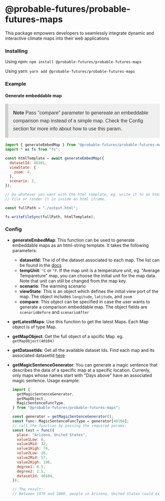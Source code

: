 # @probable-futures/probable-futures-maps

This package empowers developers to seamlessly integrate dynamic and interactive climate maps into their web applications

### Installing

Using npm:
`npm install @probable-futures/probable-futures-maps`

Using yarn:
`yarn add @probable-futures/probable-futures-maps`

### Example

#### Generate embeddable map

<blockquote style="font-family: 'Source Sans Pro', 'Lucida Grande', sans-serif;-webkit-font-smoothing: antialiased;line-height: 1.6;font-size: 1rem;color: #333;box-sizing: border-box;background: #efefef;padding: 1px 16px;margin-left: 0;margin-right: 0;border-left: #cecece solid 10px;border-radius: 3px;">
<p><strong>Note</strong> Pass "compare" parameter to genereate an embeddable comparison map instead of a simple map. Check the Config section for more info about how to use this param.</p>
</blockquote>

```js
import { generateEmbedMap } from "@probable-futures/probable-futures-maps";
import * as fs from "fs";

const htmlTemplate = await generateEmbedMap({
  datasetId: 40101,
  viewState: {
    zoom: 4,
  },
  scenario: 2,
});

// Do whatever you want with the html template, eg. write it to an html
// file or render it in inside an html iframe.

const fullPath = "./output.html";

fs.writeFileSync(fullPath, htmlTemplate);
```

### Config

- **generateEmbedMap**: This function can be used to generate embeddable maps as an html-string template. It takes the following parameters:

  - **datasetId:** The id of the dataset associated to each map. The list can be found in the [docs](https://docs.probablefutures.org/maps/#all-maps)
  - **tempUnit**: `°C` or `°F`. If the map unit is a temperature unit, eg. "Average Tempareture" map, you can choose the initial unit for the map data. Note that unit can still be changed from the map key.
  - **scenario**: The warming scenario
  - **viewState**: This is an object which defines the initial view port of the map. The object includes `longitude`, `latitude`, and `zoom`
  - **compare**: This object can be specified in case the user wants to generate a comparison embeddable map. The object fields are `scenarioBefore` and `scenarioAfter`

- **getLatestMaps**: Use this function to get the latest Maps. Each Map object is of type Map.
- **getMapObject**: Get the full object of a spcific Map. eg. `getMapObject(40104)`
- **getDatasetIds**: Get all the available dataset Ids. Find each map and its associated datasetId [here](https://docs.probablefutures.org/maps/)
- **getMagicSentenceGenerator**: You can generate a magic sentence that describes the data of a specific map at a specific location. Currenly, only maps whose names start with "Days above" have an associated magic sentence. Usage example:

  ```js
  import {
    getMagicSentenceGenerator,
    getMapObject,
    MagicSentenceFuncType,
  } from "@probable-futures/probable-futures-maps";

  const generator = getMagicSentenceGenerator();
  const func: MagicSentenceFuncType = generator[40104];
  // call the function by passing the required params:
  const test = func({
    place: "Arizona, United States",
    value1Low: 6,
    value1Mid: 32,
    value1High: 74,
    value2Low: 26,
    value2Mid: 57,
    value2High: 106,
    degree1: 0.5,
    degree2: 1.5,
    datasetId: 40104,
  });

  // The result:
  // Between 1970 and 2000, people in Arizona, United States could expect about 32 Days above 32°C (90°F) in an average year, 6 days in a cooler year and 74 days in a warmer year. In a 1.5°C warming scenario, people in Arizona, United States can expect about 57 Days above 32°C (90°F) in an average year, 26 days in a cooler year and 106 days in a warmer year.
  ```
